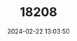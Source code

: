 ---
title: "18208"
category: "Procambarus lagniappe"
draft: false
date: 2024-02-22 13:03:50
languages:
  English: ["Lagniappe Crayfish"]
---